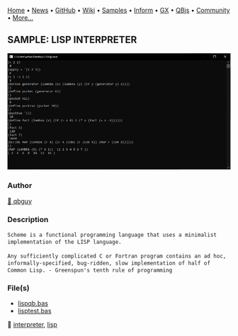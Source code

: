 [Home](https://qb64.com) • [News](../../news.md) • [GitHub](https://github.com/QB64Official/qb64) • [Wiki](https://github.com/QB64Official/qb64/wiki) • [Samples](../../samples.md) • [Inform](../../inform.md) • [GX](../../gx.md) • [QBjs](../../qbjs.md) • [Community](../../community.md) • [More...](../../more.md)

## SAMPLE: LISP INTERPRETER

![screenshot.png](img/screenshot.png)

### Author

[🐝 qbguy](../qbguy.md) 

### Description

```text
Scheme is a functional programming language that uses a minimalist implementation of the LISP language.

Any sufficiently complicated C or Fortran program contains an ad hoc, informally-specified, bug-ridden, slow implementation of half of Common Lisp. - Greenspun's tenth rule of programming
```

### File(s)

* [lispqb.bas](src/lispqb.bas)
* [lisptest.bas](src/lisptest.bas)

🔗 [interpreter](../interpreter.md), [lisp](../lisp.md)
